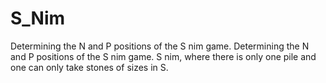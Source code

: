 # S_Nim
Determining the N and P positions of the S nim game. Determining the N and P positions of the S nim game. S nim, where there is only one pile and one can only take stones of sizes in S.

